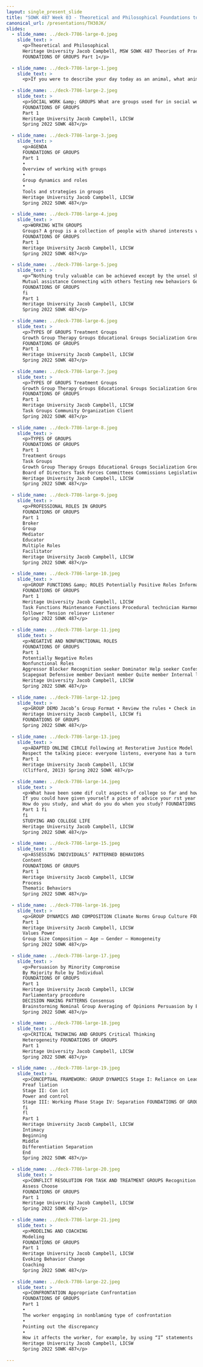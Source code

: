 ```yaml
---
layout: single_present_slide
title: "SOWK 487 Week 03 - Theoretical and Philosophical Foundations to Groups part I"
canonical_url: /presentations/TH30JK/
slides:
  - slide_name: ../deck-7786-large-0.jpeg
    slide_text: >
      <p>Theoretical and Philosophical
      Heritage University Jacob Campbell, MSW SOWK 487 Theories of Practice II
      FOUNDATIONS OF GROUPS Part 1</p>
      
  - slide_name: ../deck-7786-large-1.jpeg
    slide_text: >
      <p>If you were to describe your day today as an animal, what animal would you it it be today and why?</p>
      
  - slide_name: ../deck-7786-large-2.jpeg
    slide_text: >
      <p>SOCIAL WORK &amp; GROUPS What are groups used for in social work practice?
      FOUNDATIONS OF GROUPS
      Part 1
      Heritage University Jacob Campbell, LICSW
      Spring 2022 SOWK 487</p>
      
  - slide_name: ../deck-7786-large-3.jpeg
    slide_text: >
      <p>AGENDA
      FOUNDATIONS OF GROUPS
      Part 1
      •
      Overview of working with groups
      •
      Group dynamics and roles
      •
      Tools and strategies in groups
      Heritage University Jacob Campbell, LICSW
      Spring 2022 SOWK 487</p>
      
  - slide_name: ../deck-7786-large-4.jpeg
    slide_text: >
      <p>WORKING WITH GROUPS
      Groups? A group is a collection of people with shared interests who come together to pursue a goal
      FOUNDATIONS OF GROUPS
      Part 1
      Heritage University Jacob Campbell, LICSW
      Spring 2022 SOWK 487</p>
      
  - slide_name: ../deck-7786-large-5.jpeg
    slide_text: >
      <p>“Nothing truly valuable can be achieved except by the unsel sh cooperation of many individuals.” –Albert Einstein
      Mutual assistance Connecting with others Testing new behaviors Goal achievement Decision making
      FOUNDATIONS OF GROUPS
      fi
      Part 1
      Heritage University Jacob Campbell, LICSW
      Spring 2022 SOWK 487</p>
      
  - slide_name: ../deck-7786-large-6.jpeg
    slide_text: >
      <p>TYPES OF GROUPS Treatment Groups
      Growth Group Therapy Groups Educational Groups Socialization Group Support Groups
      FOUNDATIONS OF GROUPS
      Part 1
      Heritage University Jacob Campbell, LICSW
      Spring 2022 SOWK 487</p>
      
  - slide_name: ../deck-7786-large-7.jpeg
    slide_text: >
      <p>TYPES OF GROUPS Treatment Groups
      Growth Group Therapy Groups Educational Groups Socialization Group Support Groups
      FOUNDATIONS OF GROUPS
      Part 1
      Heritage University Jacob Campbell, LICSW
      Task Groups Community Organization Client
      Spring 2022 SOWK 487</p>
      
  - slide_name: ../deck-7786-large-8.jpeg
    slide_text: >
      <p>TYPES OF GROUPS
      FOUNDATIONS OF GROUPS
      Part 1
      Treatment Groups
      Task Groups
      Growth Group Therapy Groups Educational Groups Socialization Group Support Groups
      Board of Directors Task Forces Committees Commissions Legislative Bodies Staff Meetings Case Conferences Social Action
      Heritage University Jacob Campbell, LICSW
      Spring 2022 SOWK 487</p>
      
  - slide_name: ../deck-7786-large-9.jpeg
    slide_text: >
      <p>PROFESSIONAL ROLES IN GROUPS
      FOUNDATIONS OF GROUPS
      Part 1
      Broker
      Group
      Mediator
      Educator
      Multiple Roles
      Facilitator
      Heritage University Jacob Campbell, LICSW
      Spring 2022 SOWK 487</p>
      
  - slide_name: ../deck-7786-large-10.jpeg
    slide_text: >
      <p>GROUP FUNCTIONS &amp; ROLES Potentially Positive Roles Information seeker Opinion seeker Elaborator Instructor Evaluator Energizer Recorder
      FOUNDATIONS OF GROUPS
      Part 1
      Heritage University Jacob Campbell, LICSW
      Task Functions Maintenance Functions Procedural technician Harmonizer Compromiser Encourager
      Follower Tension reliever Listener
      Spring 2022 SOWK 487</p>
      
  - slide_name: ../deck-7786-large-11.jpeg
    slide_text: >
      <p>NEGATIVE AND NONFUNCTIONAL ROLES
      FOUNDATIONS OF GROUPS
      Part 1
      Potentially Negative Roles
      Nonfunctional Roles
      Aggressor Blocker Recognition seeker Dominator Help seeker Confessor
      Scapegoat Defensive member Deviant member Quite member Internal leader
      Heritage University Jacob Campbell, LICSW
      Spring 2022 SOWK 487</p>
      
  - slide_name: ../deck-7786-large-12.jpeg
    slide_text: >
      <p>GROUP DEMO Jacob’s Group Format • Review the rules • Check in question • Fun engaging activity • Work on a speci c topic or skill Part 1
      Heritage University Jacob Campbell, LICSW fi
      FOUNDATIONS OF GROUPS
      Spring 2022 SOWK 487</p>
      
  - slide_name: ../deck-7786-large-13.jpeg
    slide_text: >
      <p>ADAPTED ONLINE CIRCLE Following at Restorative Justice Model
      Respect the talking piece: everyone listens, everyone has a turn Speak from the heart: your truth, your perspectives, your experiences Listen from the heart: Let go of stories that make it hard to hear each other Trust that you know what to say: no need to rehearse: no need to rehearse Say just enough: without feeling rushed, be concise and considerate of the time of others FOUNDATIONS OF GROUPS
      Part 1
      Heritage University Jacob Campbell, LICSW
      (Clifford, 2013) Spring 2022 SOWK 487</p>
      
  - slide_name: ../deck-7786-large-14.jpeg
    slide_text: >
      <p>What have been some dif cult aspects of college so far and how have you managed?
      If you could have given yourself a piece of advice your rst year of college, what would it have been?
      How do you study, and what do you do when you study? FOUNDATIONS OF GROUPS
      Part 1 fi
      fi
      STUDYING AND COLLEGE LIFE
      Heritage University Jacob Campbell, LICSW
      Spring 2022 SOWK 487</p>
      
  - slide_name: ../deck-7786-large-15.jpeg
    slide_text: >
      <p>ASSESSING INDIVIDUALS’ PATTERNED BEHAVIORS
      Content
      FOUNDATIONS OF GROUPS
      Part 1
      Heritage University Jacob Campbell, LICSW
      Process
      Thematic Behaviors
      Spring 2022 SOWK 487</p>
      
  - slide_name: ../deck-7786-large-16.jpeg
    slide_text: >
      <p>GROUP DYNAMICS AND COMPOSITION Climate Norms Group Culture FOUNDATIONS OF GROUPS
      Part 1
      Heritage University Jacob Campbell, LICSW
      Values Power
      Group Size Composition — Age — Gender — Homogeneity
      Spring 2022 SOWK 487</p>
      
  - slide_name: ../deck-7786-large-17.jpeg
    slide_text: >
      <p>Persuasion by Minority Compromise
      By Majority Rule by Individual
      FOUNDATIONS OF GROUPS
      Part 1
      Heritage University Jacob Campbell, LICSW
      Parliamentary procedure
      DECISION MAKING PATTERNS Consensus
      Brainstorming Nominal Group Averaging of Opinions Persuasion by Expert
      Spring 2022 SOWK 487</p>
      
  - slide_name: ../deck-7786-large-18.jpeg
    slide_text: >
      <p>CRITICAL THINKING AND GROUPS Critical Thinking
      Heterogeneity FOUNDATIONS OF GROUPS
      Part 1
      Heritage University Jacob Campbell, LICSW
      Spring 2022 SOWK 487</p>
      
  - slide_name: ../deck-7786-large-19.jpeg
    slide_text: >
      <p>CONCEPTUAL FRAMEWORK: GROUP DYNAMICS Stage I: Reliance on Leader
      Preaf liation
      Stage II: Con ict
      Power and control
      Stage III: Working Phase Stage IV: Separation FOUNDATIONS OF GROUPS
      fi
      fl
      Part 1
      Heritage University Jacob Campbell, LICSW
      Intimacy
      Beginning
      Middle
      Differentiation Separation
      End
      Spring 2022 SOWK 487</p>
      
  - slide_name: ../deck-7786-large-20.jpeg
    slide_text: >
      <p>CONFLICT RESOLUTION FOR TASK AND TREATMENT GROUPS Recognition Resolve
      Assess Choose
      FOUNDATIONS OF GROUPS
      Part 1
      Heritage University Jacob Campbell, LICSW
      Spring 2022 SOWK 487</p>
      
  - slide_name: ../deck-7786-large-21.jpeg
    slide_text: >
      <p>MODELING AND COACHING
      Modeling
      FOUNDATIONS OF GROUPS
      Part 1
      Heritage University Jacob Campbell, LICSW
      Evoking Behavior Change
      Coaching
      Spring 2022 SOWK 487</p>
      
  - slide_name: ../deck-7786-large-22.jpeg
    slide_text: >
      <p>CONFRONTATION Appropriate Confrontation
      FOUNDATIONS OF GROUPS
      Part 1
      •
      The worker engaging in nonblaming type of confrontation
      •
      Pointing out the discrepancy
      •
      How it affects the worker, for example, by using “I” statements
      Heritage University Jacob Campbell, LICSW
      Spring 2022 SOWK 487</p>
      
---
```

